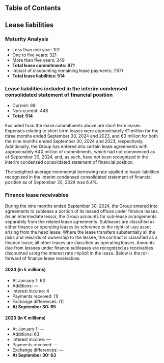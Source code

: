 ## Table of Contents

## Lease liabilities
### Maturity Analysis
- Less than one year: 101
- One to five years: 321
- More than five years: 249
- **Total lease commitments: 671**
- Impact of discounting remaining lease payments: (157)
- **Total lease liabilities: 514**

### Lease liabilities included in the interim condensed consolidated statement of financial position
- Current: 68
- Non-current: 446
- **Total: 514**

Excluded from the lease commitments above are short term leases. Expenses relating to short term leases were approximately €1 million for the three months ended September 30, 2024 and 2023, and €3 million for both the nine months ended September 30, 2024 and 2023, respectively. Additionally, the Group has entered into certain lease agreements with approximately €40 million of commitments, which had not commenced as of September 30, 2024, and, as such, have not been recognized in the interim condensed consolidated statement of financial position.

The weighted-average incremental borrowing rate applied to lease liabilities recognized in the interim condensed consolidated statement of financial position as of September 30, 2024 was 6.4%.

### Finance lease receivables
During the nine months ended September 30, 2024, the Group entered into agreements to sublease a portion of its leased offices under finance leases. As an intermediate lessor, the Group accounts for sub-lease arrangements separately from the related lease agreements. Subleases are classified as either finance or operating leases by reference to the right-of-use asset arising from the head lease. Where the lease transfers substantially all the risks and rewards of ownership to the lessee, the contract is classified as a finance lease; all other leases are classified as operating leases. Amounts due from lessees under finance subleases are recognized as receivables discounted using the interest rate implicit in the lease. Below is the roll-forward of finance lease receivables:

#### 2024 (in € millions)
- At January 1: 63
- Additions: —
- Interest income: 4
- Payments received: (1)
- Exchange differences: (1)
- **At September 30: 65**

#### 2023 (in € millions)
- At January 1: —
- Additions: 63
- Interest income: —
- Payments received: —
- Exchange differences: —
- **At September 30: 63**